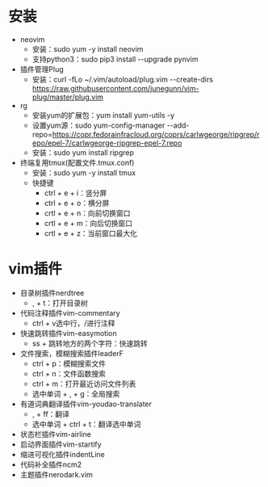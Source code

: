 # 安装
* neovim
  * 安装：sudo yum -y install neovim
  * 支持python3：sudo pip3 install --upgrade pynvim
* 插件管理Plug
  * 安装：curl -fLo ~/.vim/autoload/plug.vim --create-dirs https://raw.githubusercontent.com/junegunn/vim-plug/master/plug.vim
* rg
  * 安装yum的扩展包：yum install yum-utils -y
  * 设置yum源：sudo yum-config-manager --add-repo=https://copr.fedorainfracloud.org/coprs/carlwgeorge/ripgrep/repo/epel-7/carlwgeorge-ripgrep-epel-7.repo
  * 安装：sudo yum install ripgrep
* 终端复用tmux(配置文件.tmux.conf)
  * 安装：sudo yum -y install tmux
  * 快捷键
    * ctrl + e + i：竖分屏
    * ctrl + e + o：横分屏
    * crtl + e + n：向前切换窗口
    * crtl + e + m：向后切换窗口
    * crtl + e + z：当前窗口最大化

# vim插件
  * 目录树插件nerdtree
    * , + t：打开目录树
  * 代码注释插件vim-commentary
    * ctrl + v选中行，/进行注释
  * 快速跳转插件vim-easymotion
    * ss + 跳转地方的两个字符：快速跳转
  * 文件搜索，模糊搜索插件leaderF
    * ctrl + p：模糊搜索文件
    * ctrl + n：文件函数搜索
    * ctrl + m：打开最近访问文件列表
    * 选中单词 + , + g：全局搜索
  * 有道词典翻译插件vim-youdao-translater
    * , + ff：翻译
    * 选中单词 + ctrl + t：翻译选中单词
  * 状态栏插件vim-airline
  * 启动界面插件vim-startify
  * 缩进可视化插件indentLine
  * 代码补全插件ncm2
  * 主题插件nerodark.vim
